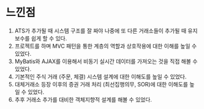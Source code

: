 # 느낀점
1. ATS가 추가될 때 시스템 구조를 잘 짜야 나중에 또 다른 거래소들이 추가될 때 유지보수를 쉽게 할 수 있다.
2. 프로젝트를 하며 MVC 패턴을 통한 계층의 역할과 상호작용에 대한 이해를 높일 수 있었다.
3. MyBatis와 AJAX를 이용해서 비동기 실시간 데이터를 가져오는 것을 직접 해볼 수 있었다.
4. 기본적인 주식 거래 (주문, 체결) 시스템 설계에 대한 이해도를 높일 수 있었다.
5. 대체거래소 등장 이후의 증권 거래 처리 (최선집행의무, SOR)에 대한 이해도를 높일 수 있었다.
6. 추후 거래소 추가를 대비한 객체지향적 설계를 해볼 수 있었다.



   
